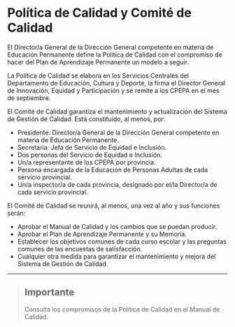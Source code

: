 # Política de Calidad y Comité de Calidad

El Director/a General de la Dirección General competente en materia de Educación Permanente define la Política de Calidad con el compromiso de hacer del Plan de Aprendizaje Permanente un modelo a seguir.

La Política de Calidad se elabora en los Servicios Centrales del Departamento de Educación, Cultura y Deporte, la firma el Director General de Innovación, Equidad y Participación y se remite a los CPEPA en el mes de septiembre.

El Comité de Calidad garantiza el mantenimiento y actualización del Sistema de Gestión de Calidad. Está constituido, al menos, por:

* Presidente: Director/a General de la Dirección General competente en materia de Educación Permanente.
* Secretaria: Jefa de Servicio de Equidad e Inclusión.
* Dos personas del Servicio de Equidad e Inclusión.
* Un/a representante de los CPEPA por provincia.
* Persona encargada de la Educación de Personas Adultas de cada servicio provincial.
* Un/a inspector/a de cada provincia, designado por el/la Director/a de cada servicio provincial.

El Comité de Calidad se reunirá, al menos, una vez al año y sus funciones serán:

* Aprobar el Manual de Calidad y los cambios que se puedan producir.
* Aprobar el Plan de Aprendizaje Permanente y su Memoria.
* Establecer los objetivos comunes de cada curso escolar y las preguntas comunes de las encuestas de satisfacción.
* Cualquier otra medida para garantizar el mantenimiento y mejora del Sistema de Gestión de Calidad.

---

> ## Importante
>
> Consulta los compromisos de la Política de Calidad en el Manual de Calidad.




